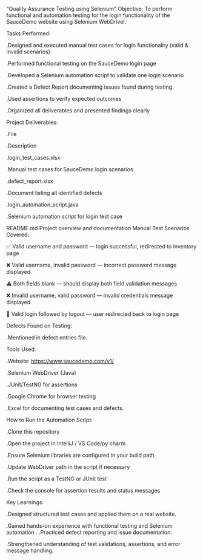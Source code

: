 "Quality Assurance  Testing using Selenium"
 Objective:
To perform functional and automation testing for the login functionality of the SauceDemo website using Selenium WebDriver.


 Tasks Performed:

 
.Designed and executed manual test cases for login functionality (valid & invalid scenarios)

.Performed functional testing on the SauceDemo login page

.Developed a Selenium automation script to validate one login scenario

.Created a Defect Report documenting issues found during testing

.Used assertions to verify expected outcomes

.Organized all deliverables and presented findings clearly


Project Deliverables:


.File 

.Description

.login_test_cases.xlsx

.Manual test cases for SauceDemo login scenarios

.defect_report.xlsx

.Document listing all identified defects

.login_automation_script.java

.Selenium automation script for login test case




README.md Project overview and documentation  Manual Test Scenarios Covered:


✅ Valid username and password — login successful, redirected to inventory page

❌ Valid username, invalid password — incorrect password message displayed

⚠️ Both fields blank — should display both field validation messages

❌ Invalid username, valid password — invalid credentials message displayed

🔁 Valid login followed by logout — user redirected back to login page



 Defects Found on Testing:

 
  .Mentioned in defect entries file.


 Tools Used:

 
.Website: https://www.saucedemo.com/v1/

.Selenium WebDriver (Java)

.JUnit/TestNG for assertions

.Google Chrome for browser testing

.Excel for documenting test cases and defects.



 How to Run the Automation Script:
 
.Clone this repository

.Open the project in  IntelliJ / VS Code/py charm

.Ensure Selenium libraries are configured in your build path

.Update WebDriver path in the script if necessary

.Run the script as a TestNG or JUnit test

.Check the console for assertion results and status messages



 Key Learnings:
 
 
.Designed structured test cases and applied them on a real website.

.Gained hands-on experience with functional testing and Selenium automation
.
.Practiced defect reporting and issue documentation.

.Strengthened understanding of test validations, assertions, and error message handling.

